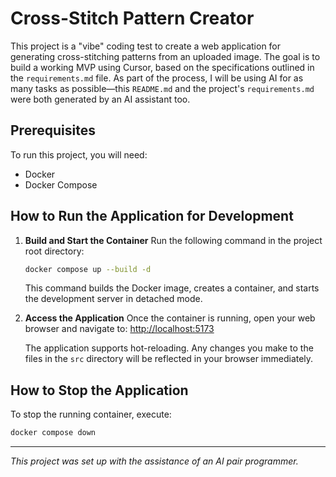 # Cross-Stitch Pattern Creator

This project is a "vibe" coding test to create a web application for generating cross-stitching patterns from an uploaded image. The goal is to build a working MVP using Cursor, based on the specifications outlined in the `requirements.md` file. As part of the process, I will be using AI for as many tasks as possible—this `README.md` and the project's `requirements.md` were both generated by an AI assistant too.

## Prerequisites

To run this project, you will need:
- Docker
- Docker Compose

## How to Run the Application for Development

1.  **Build and Start the Container**
    Run the following command in the project root directory:
    ```sh
    docker compose up --build -d
    ```
    This command builds the Docker image, creates a container, and starts the development server in detached mode.

2.  **Access the Application**
    Once the container is running, open your web browser and navigate to:
    [http://localhost:5173](http://localhost:5173)

    The application supports hot-reloading. Any changes you make to the files in the `src` directory will be reflected in your browser immediately.

## How to Stop the Application

To stop the running container, execute:
```sh
docker compose down
```

---
*This project was set up with the assistance of an AI pair programmer.*